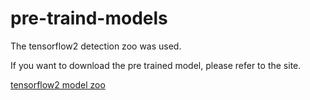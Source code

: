 # pre-traind-models


The tensorflow2 detection zoo was used.

If you want to download the pre trained model, please refer to the site.

[tensorflow2 model zoo](https://github.com/tensorflow/models/blob/master/research/object_detection/g3doc/tf2_detection_zoo.md)
